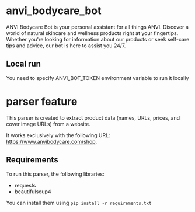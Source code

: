 # anvi_bodycare_bot
ANVI Bodycare Bot is your personal assistant for all things ANVI. Discover a world of natural skincare and wellness products right at your fingertips. Whether you're looking for information about our products or seek self-care tips and advice, our bot is here to assist you 24/7.

## Local run
You need to specify ANVI_BOT_TOKEN environment variable to run it locally

# parser feature
This parser is created to extract product data (names, URLs, prices, and cover image URLs) from a website.

It works exclusively with the following URL: https://www.anvibodycare.com/shop.

## Requirements

To run this parser, the following libraries:

- requests
- beautifulsoup4

You can install them using `pip install -r requirements.txt`